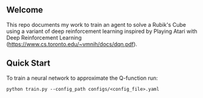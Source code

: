 ## Welcome

This repo documents my work to train an agent to solve a Rubik's Cube using a variant of deep reinforcement learning inspired by Playing Atari with Deep Reinforcement Learning (https://www.cs.toronto.edu/~vmnih/docs/dqn.pdf).

## Quick Start

To train a neural network to approximate the Q-function run:

```
python train.py --config_path configs/<config_file>.yaml 
```
